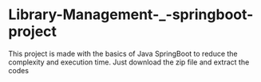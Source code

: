 # Library-Management-_-springboot-project
This project is made with the basics of Java SpringBoot to reduce the complexity and execution time. 
Just download the zip file and extract the codes

